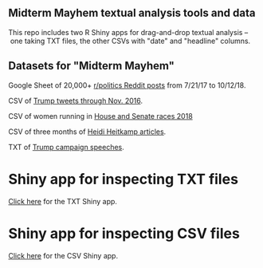 ## Midterm Mayhem textual analysis tools and data

This repo includes two R Shiny apps for drag-and-drop textual analysis – one taking TXT files, the other CSVs with "date" and "headline" columns. 

## Datasets for "Midterm Mayhem"

Google Sheet of 20,000+ [r/politics Reddit posts](https://docs.google.com/spreadsheets/d/1fYFpJuyR8neCHh8NAkr90n_HSU08bjca6xW531WFMYU/edit?usp=sharing) from 7/21/17 to 10/12/18. 

CSV of [Trump tweets through Nov. 2016](https://raw.githubusercontent.com/aleszu/textanalysis-shiny/master/trumptweets-nov16.csv).

CSV of women running in [House and Senate races 2018](https://raw.githubusercontent.com/aleszu/textanalysis-shiny/master/women_running.csv)

CSV of three months of [Heidi Heitkamp articles](https://raw.githubusercontent.com/aleszu/textanalysis-shiny/master/Heitkamp-articles-3-months.csv).

TXT of [Trump campaign speeches](https://raw.githubusercontent.com/aleszu/textanalysis-shiny/master/trumpspeeches.txt).

# Shiny app for inspecting TXT files

[Click here](https://storybench.shinyapps.io/textanalysis/) for the TXT Shiny app.

# Shiny app for inspecting CSV files

[Click here](https://storybench.shinyapps.io/csvanalysis/) for the CSV Shiny app.


